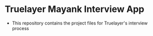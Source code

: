 # Truelayer Mayank Interview App
- This repository contains the project files for Truelayer's interview process